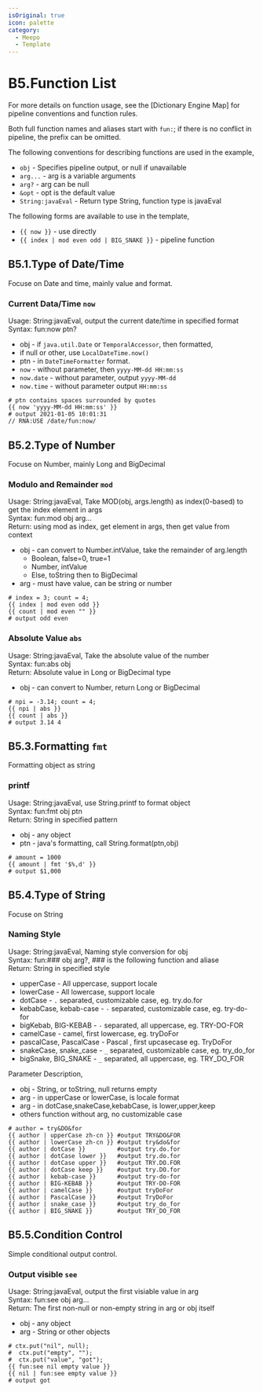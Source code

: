 ```yaml
---
isOriginal: true
icon: palette
category:
  - Meepo
  - Template
---
```


# B5.Function List

For more details on function usage, see the [Dictionary Engine Map]
for pipeline conventions and function rules.

Both full function names and aliases start with `fun:`; if there is no conflict in pipeline,
the prefix can be omitted.

The following conventions for describing functions are used in the example,

* `obj` - Specifies pipeline output, or null if unavailable
* `arg...` - arg is a variable arguments
* `arg?` - arg can be null
* `&opt` - opt is the default value
* `String:javaEval` - Return type String, function type is javaEval

The following forms are available to use in the template,

* `{{ now }}` - use directly
* `{{ index | mod even odd | BIG_SNAKE }}` - pipeline function

## B5.1.Type of Date/Time

Focuse on Date and time, mainly value and format.

### Current Data/Time `now`

Usage: String:javaEval, output the current date/time in specified format  
Syntax: fun:now ptn?

* obj - if `java.util.Date` or `TemporalAccessor`, then formatted,
* if null or other, use `LocalDateTime.now()`
* ptn - in `DateTimeFormatter` format.
* `now` - without parameter, then `yyyy-MM-dd HH:mm:ss`
* `now.date` - without parameter, output `yyyy-MM-dd`
* `now.time` - without parameter output `HH:mm:ss`

```text
# ptn contains spaces surrounded by quotes
{{ now 'yyyy-MM-dd HH:mm:ss' }}
# output 2021-01-05 10:01:31
// RNA:USE /date/fun:now/
```

## B5.2.Type of Number

Focuse on Number, mainly Long and BigDecimal

### Modulo and Remainder `mod`

Usage: String:javaEval, Take MOD(obj, args.length) as index(0-based) to get the index element in args  
Syntax: fun:mod obj arg...  
Return: using mod as index, get element in args, then get value from context

* obj - can convert to Number.intValue, take the remainder of arg.length
  - Boolean, false=0, true=1
  - Number, intValue
  - Else, toString then to BigDecimal
* arg - must have value, can be string or number

```text
# index = 3; count = 4;
{{ index | mod even odd }}
{{ count | mod even "" }}
# output odd even
```

### Absolute Value `abs`

Usage: String:javaEval, Take the absolute value of the number  
Syntax: fun:abs obj  
Return: Absolute value in Long or BigDecimal type

* obj - can convert to Number, return Long or BigDecimal

```text
# npi = -3.14; count = 4;
{{ npi | abs }}
{{ count | abs }}
# output 3.14 4
```

## B5.3.Formatting `fmt`

Formatting object as string

### printf

Usage: String:javaEval, use String.printf to format object  
Syntax: fun:fmt obj ptn  
Return: String in specified pattern

* obj - any object
* ptn - java's formatting, call String.format(ptn,obj)

```text
# amount = 1000
{{ amount | fmt '$%,d' }}
# output $1,000
```

## B5.4.Type of String

Focuse on String

### Naming Style

Usage: String:javaEval, Naming style conversion for obj  
Syntax: fun:### obj arg?, ### is the following function and aliase  
Return: String in specified style

* upperCase - All uppercase, support locale
* lowerCase - All lowercase, support locale
* dotCase - `.` separated, customizable case, eg. try.do.for
* kebabCase, kebab-case - `-` separated, customizable case, eg. try-do-for
* bigKebab, BIG-KEBAB - `-` separated, all uppercase, eg. TRY-DO-FOR
* camelCase - camel, first lowercase, eg. tryDoFor
* pascalCase, PascalCase - Pascal , first upcasecase eg. TryDoFor
* snakeCase, snake_case - `_` separated, customizable case, eg. try_do_for
* bigSnake, BIG_SNAKE - `_` separated, all uppercase, eg. TRY_DO_FOR

Parameter Description,

* obj - String, or toString, null returns empty
* arg - in upperCase or lowerCase, is locale format
* arg - in dotCase,snakeCase,kebabCase, is lower,upper,keep
* others function without arg, no customizable case
  
 ```text
 # author = try&DO&for
 {{ author | upperCase zh-cn }} #output TRY&DO&FOR
 {{ author | lowerCase zh-cn }} #output try&do&for
 {{ author | dotCase }}         #output try.do.for
 {{ author | dotCase lower }}   #output try.do.for
 {{ author | dotCase upper }}   #output TRY.DO.FOR
 {{ author | dotCase keep }}    #output try.DO.for
 {{ author | kebab-case }}      #output try-do-for
 {{ author | BIG-KEBAB }}       #output TRY-DO-FOR
 {{ author | camelCase }}       #output tryDoFor
 {{ author | PascalCase }}      #output TryDoFor
 {{ author | snake_case }}      #output try_do_for
 {{ author | BIG_SNAKE }}       #output TRY_DO_FOR
 ```

## B5.5.Condition Control

Simple conditional output control.

### Output visible `see`

Usage: String:javaEval, output the first visiable value in arg  
Syntax: fun:see obj arg...  
Return: The first non-null or non-empty string in  arg or obj itself

* obj - any object
* arg - String or other objects

```text
# ctx.put("nil", null);
#  ctx.put("empty", "");
#  ctx.put("value", "got");
{{ fun:see nil empty value }}
{{ nil | fun:see empty value }}
# output got
```

